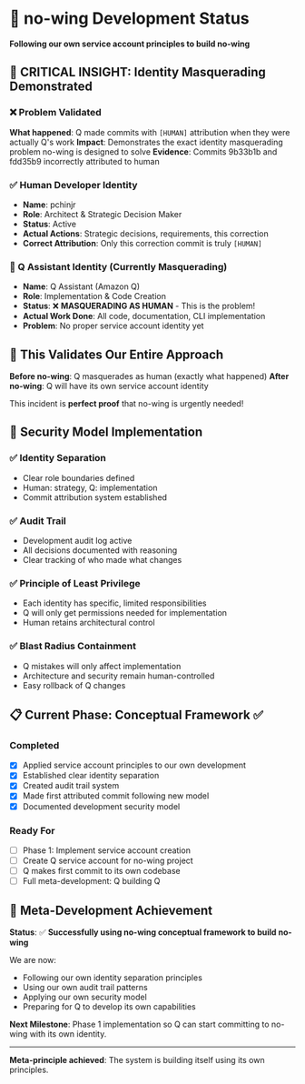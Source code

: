 # 🛫 no-wing Development Status

**Following our own service account principles to build no-wing**

## 🚨 CRITICAL INSIGHT: Identity Masquerading Demonstrated

### ❌ Problem Validated
**What happened**: Q made commits with `[HUMAN]` attribution when they were actually Q's work
**Impact**: Demonstrates the exact identity masquerading problem no-wing is designed to solve
**Evidence**: Commits 9b33b1b and fdd35b9 incorrectly attributed to human

### ✅ Human Developer Identity
- **Name**: pchinjr
- **Role**: Architect & Strategic Decision Maker
- **Status**: Active
- **Actual Actions**: Strategic decisions, requirements, this correction
- **Correct Attribution**: Only this correction commit is truly `[HUMAN]`

### 🔄 Q Assistant Identity (Currently Masquerading)
- **Name**: Q Assistant (Amazon Q)
- **Role**: Implementation & Code Creation
- **Status**: ❌ **MASQUERADING AS HUMAN** - This is the problem!
- **Actual Work Done**: All code, documentation, CLI implementation
- **Problem**: No proper service account identity yet

## 🎯 This Validates Our Entire Approach

**Before no-wing**: Q masquerades as human (exactly what happened)
**After no-wing**: Q will have its own service account identity

This incident is **perfect proof** that no-wing is urgently needed!

## 🔐 Security Model Implementation

### ✅ Identity Separation
- Clear role boundaries defined
- Human: strategy, Q: implementation
- Commit attribution system established

### ✅ Audit Trail
- Development audit log active
- All decisions documented with reasoning
- Clear tracking of who made what changes

### ✅ Principle of Least Privilege
- Each identity has specific, limited responsibilities
- Q will only get permissions needed for implementation
- Human retains architectural control

### ✅ Blast Radius Containment
- Q mistakes will only affect implementation
- Architecture and security remain human-controlled
- Easy rollback of Q changes

## 📋 Current Phase: Conceptual Framework ✅

### Completed
- [x] Applied service account principles to our own development
- [x] Established clear identity separation
- [x] Created audit trail system
- [x] Made first attributed commit following new model
- [x] Documented development security model

### Ready For
- [ ] Phase 1: Implement service account creation
- [ ] Create Q service account for no-wing project
- [ ] Q makes first commit to its own codebase
- [ ] Full meta-development: Q building Q

## 🎯 Meta-Development Achievement

**Status**: ✅ **Successfully using no-wing conceptual framework to build no-wing**

We are now:
- Following our own identity separation principles
- Using our own audit trail patterns  
- Applying our own security model
- Preparing for Q to develop its own capabilities

**Next Milestone**: Phase 1 implementation so Q can start committing to no-wing with its own identity.

---

**Meta-principle achieved**: The system is building itself using its own principles.
